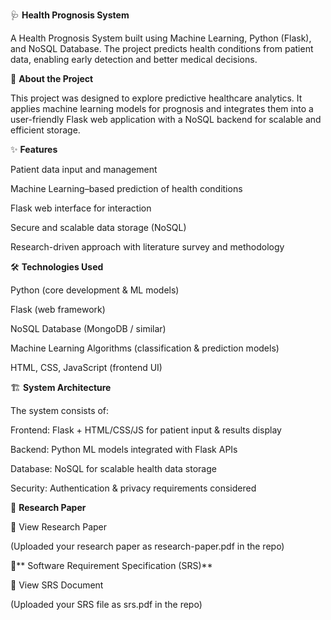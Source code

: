 🩺 **Health Prognosis System**

A Health Prognosis System built using Machine Learning, Python (Flask), and NoSQL Database. The project predicts health conditions from patient data, enabling early detection and better medical decisions.

📌 **About the Project**

This project was designed to explore predictive healthcare analytics. It applies machine learning models for prognosis and integrates them into a user-friendly Flask web application with a NoSQL backend for scalable and efficient storage.

✨ **Features**

Patient data input and management

Machine Learning–based prediction of health conditions

Flask web interface for interaction

Secure and scalable data storage (NoSQL)

Research-driven approach with literature survey and methodology

🛠 **Technologies Used**

Python (core development & ML models)

Flask (web framework)

NoSQL Database (MongoDB / similar)

Machine Learning Algorithms (classification & prediction models)

HTML, CSS, JavaScript (frontend UI)

🏗 **System Architecture**

The system consists of:

Frontend: Flask + HTML/CSS/JS for patient input & results display

Backend: Python ML models integrated with Flask APIs

Database: NoSQL for scalable health data storage

Security: Authentication & privacy requirements considered

📑 **Research Paper**

📄 View Research Paper

(Uploaded  your research paper as research-paper.pdf in the repo)

📑** Software Requirement Specification (SRS)**

📄 View SRS Document

(Uploaded your SRS file as srs.pdf in the repo)
